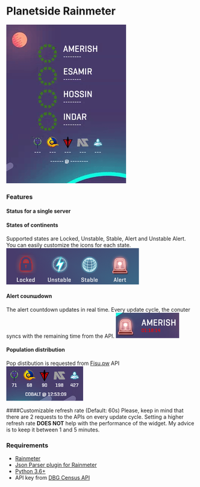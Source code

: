 # Planetside Rainmeter

![](/misc/inaction.gif)

### Features

#### Status for a single server
#### States of continents
Supported states are Locked, Unstable, Stable, Alert and Unstable Alert. You can easily customize the icons for each state.
![](/misc/states.png)

#### Alert counшdown
The alert countdown updates in real time. Every update cycle, the conuter syncs with the remaining time from the API. 
![](/misc/feature_alert.png)

#### Population distribution
Pop distibution is requested from [Fisu.pw](https://ps2.fisu.pw/) API
![](/misc/feature_pop.png)

####Customizable refresh rate (Default: 60s)
Please, keep in mind that there are 2 requests to the APIs on every update cycle. Setting a higher refresh rate **DOES NOT** help with the performance of the widget. My advice is to keep it between 1 and 5 minutes.

### Requirements

* [Rainmeter](https://github.com/rainmeter/rainmeter)
* [Json Parser plugin for Rainmeter](https://github.com/e2e8/rainmeter-jsonparser)
* [Python 3.6+](https://www.python.org/downloads/)
* API key from [DBG Census API](http://census.daybreakgames.com/#devSignup)

